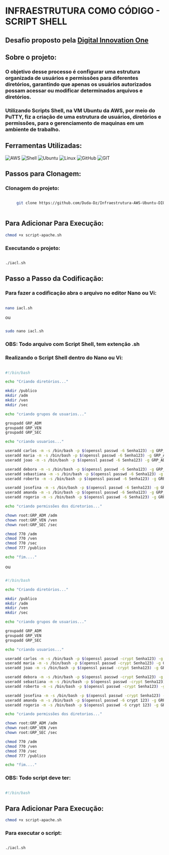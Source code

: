 # INFRAESTRUTURA COMO CÓDIGO - SCRIPT SHELL
## Desafio proposto pela [Digital Innovation One](https://www.dio.me)

## Sobre o projeto:
### O objetivo desse processo é configurar uma estrutura organizada de usuários e permissões para diferentes diretórios, garantindo que apenas os usuários autorizados possam acessar ou modificar determinados arquivos e diretórios.

### Utilizando Scripts Shell, na VM Ubuntu da AWS, por meio do PuTTY, fiz a criação de uma estrutura de usuários, diretórios e permissões, para o gerenciamento de maquinas em um ambiente de trabalho.

## Ferramentas Utilizadas:
![AWS](https://img.shields.io/badge/Amazon_AWS-232F3E?style=flat&logo=amazon-web-services&logoColor=white) ![Shell](https://img.shields.io/badge/Shell_Script-121011?style=flat&logo=gnu-bash&logoColor=white) ![Ubuntu](https://img.shields.io/badge/Ubuntu-E95420?style=flat&logo=ubuntu&logoColor=white) ![Linux](https://img.shields.io/badge/Linux-FCC624?style=flat&logo=linux&logoColor=black) ![GitHub](https://img.shields.io/badge/GitHub-181717?style=flat&logo=github&logoColor=white) ![GIT](https://img.shields.io/badge/GIT-E44C30?flat&logo=git&logoColor=white) 

## Passos para Clonagem:

### Clonagem do projeto:
```sh

     git clone https://github.com/Duda-Dz/Infraestrutura-AWS-Ubuntu-DIO.git
     
```
## Para Adicionar Para Execução:
```sh
chmod +x script-apache.sh

```
### Executando o projeto:
```sh

./iacl.sh

```
## Passo a Passo da Codificação:

### Para fazer a codificação abra o arquivo no editor Nano ou Vi:
```sh

nano iacl.sh

```
ou 

```sh

sudo nano iacl.sh

```
### OBS: Todo arquivo com Script Shell, tem extenção .sh

### Realizando o Script Shell dentro do Nano ou Vi:
```sh

#!/bin/bash

echo "Criando diretórios..."

mkdir /publico
mkdir /adm
mkdir /ven
mkdir /sec

echo "criando grupos de usuarios..."

groupadd GRP_ADM
groupadd GRP_VEN
groupadd GRP_SEC

echo "criando usuarios..."

useradd carlos -m -s /bin/bash -p $(openssl passwd -6 Senha123) -g GRP_ADM
useradd maria -m -s /bin/bash -p $(openssl passwd -6 Senha123) -g GRP_ADM
useradd joao -m -s /bin/bash -p $(openssl passwd -6 Senha123) -g GRP_ADM

useradd debora -m -s /bin/bash -p $(openssl passwd -6 Senha123) -g GRP_VEN
useradd sebastiana -m -s /bin/bash -p $(openssl passwd -6 Senha123) -g GRP_VEN
useradd roberto -m -s /bin/bash -p $(openssl passwd -6 Senha123) -g GRP_VEN

useradd josefina -m -s /bin/bash -p $(openssl passwd -6 Senha123) -g GRP_SEC
useradd amanda -m -s /bin/bash -p $(openssl passwd -6 Senha123) -g GRP_SEC
useradd rogerio -m -s /bin/bash -p $(openssl passwd -6 Senha123) -g GRP_SEC

echo "criando permissões dos diretorios..."

chown root:GRP_ADM /adm
chown root:GRP_VEN /ven
chown root:GRP_SEC /sec

chmod 770 /adm
chmod 770 /ven
chmod 770 /sec
chmod 777 /publico

echo "fim...."

```
ou

```sh

#!/bin/bash

echo "Criando diretórios..."

mkdir /publico
mkdir /adm
mkdir /ven
mkdir /sec

echo "criando grupos de usuarios..."

groupadd GRP_ADM
groupadd GRP_VEN
groupadd GRP_SEC

echo "criando usuarios..."

useradd carlos -m -s /bin/bash -p $(openssl passwd -crypt Senha123) -g GRP_ADM
useradd maria -m -s /bin/bash -p $(openssl passwd -crypt Senha123) -g GRP_ADM
useradd joao -m -s /bin/bash -p $(openssl passwd -crypt Senha123) -g GRP_ADM

useradd debora -m -s /bin/bash -p $(openssl passwd -crypt Senha123) -g GRP_VEN
useradd sebastiana -m -s /bin/bash -p $(openssl passwd -crypt Senha123) -g GRP_VEN
useradd roberto -m -s /bin/bash -p $(openssl passwd -crypt Senha123) -g GRP_VEN

useradd josefina -m -s /bin/bash -p $(openssl passwd -crypt Senha123) -g GRP_SEC
useradd amanda -m -s /bin/bash -p $(openssl passwd -6 crypt 123) -g GRP_SEC
useradd rogerio -m -s /bin/bash -p $(openssl passwd -6 crypt 123) -g GRP_SEC

echo "criando permissões dos diretorios..."

chown root:GRP_ADM /adm
chown root:GRP_VEN /ven
chown root:GRP_SEC /sec

chmod 770 /adm
chmod 770 /ven
chmod 770 /sec
chmod 777 /publico

echo "fim...."
```
### OBS: Todo script deve ter:
```sh

#!/bin/bash

```
## Para Adicionar Para Execução:
```sh
chmod +x script-apache.sh

```
### Para executar o script:
```sh

./iacl.sh

```

